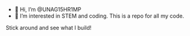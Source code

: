 - 👋 Hi, I’m @UNAG15HR1MP
- 👀 I’m interested in STEM and coding. This is a repo for all my code.

Stick around and see what I build!
